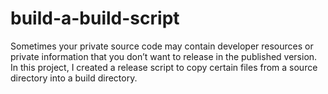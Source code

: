 # build-a-build-script
Sometimes your private source code may contain developer resources or private information that you don’t want to release in the published version.  In this project, I created a release script to copy certain files from a source directory into a build directory.

